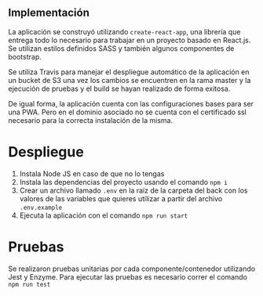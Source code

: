 ## Implementación

La aplicación se construyó utilizando `create-react-app`, una librería que entrega todo lo necesario para trabajar en un proyecto basado en React.js. Se utilizan estilos definidos SASS y también algunos componentes de bootstrap.

Se utiliza Travis para manejar el despliegue automático de la aplicación en un bucket de S3 una vez los cambios se encuentren en la rama master y la ejecución de pruebas y el build se hayan realizado de forma exitosa.

De igual forma, la aplicación cuenta con las configuraciones bases para ser una PWA. Pero en el dominio asociado no se cuenta con el certificado ssl necesario para la correcta instalación de la misma. 

# Despliegue

1) Instala Node JS en caso de que no lo tengas
2) Instala las dependencias del proyecto usando el comando `npm i`
3) Crear un archivo llamado `.env` en la raíz de la carpeta del back con los valores de las variables que quieres utilizar a partir del archivo `.env.example`
4) Ejecuta la aplicación con el comando `npm run start`

# Pruebas

Se realizaron pruebas unitarias por cada componente/contenedor utilizando Jest y Enzyme. Para ejecutar las pruebas es necesario correr el comando `npm run test`

